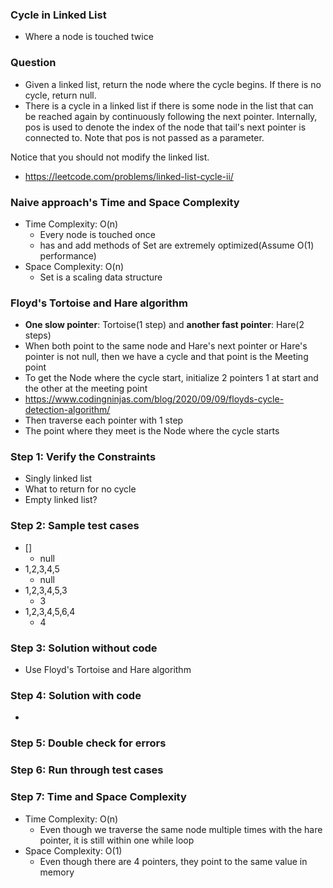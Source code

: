 ### Cycle in Linked List

* Where a node is touched twice

### Question

* Given a linked list, return the node where the cycle begins. If there is no cycle, return null.
* There is a cycle in a linked list if there is some node in the list that can be reached again by continuously following the next pointer. Internally, pos is used to denote the index of the node that tail's next pointer is connected to. Note that pos is not passed as a parameter.

Notice that you should not modify the linked list.
* https://leetcode.com/problems/linked-list-cycle-ii/

### Naive approach's Time and Space Complexity

* Time Complexity: O(n)
  * Every node is touched once
  * has and add methods of Set are extremely optimized(Assume O(1) performance)
* Space Complexity: O(n)
  * Set is a scaling data structure

### Floyd's Tortoise and Hare algorithm

* **One slow pointer**: Tortoise(1 step) and **another fast pointer**: Hare(2 steps)
* When both point to the same node and Hare's next pointer or Hare's pointer is not null, then we have a cycle and that point is the Meeting point
* To get the Node where the cycle start, initialize 2 pointers 1 at start and the other at the meeting point
* https://www.codingninjas.com/blog/2020/09/09/floyds-cycle-detection-algorithm/
* Then traverse each pointer with 1 step
* The point where they meet is the Node where the cycle starts

### Step 1: Verify the Constraints

* Singly linked list
* What to return for no cycle
* Empty linked list?

### Step 2: Sample test cases

* []
  * null
* 1,2,3,4,5
  * null
* 1,2,3,4,5,3
  * 3
* 1,2,3,4,5,6,4
  * 4

### Step 3: Solution without code

* Use Floyd's Tortoise and Hare algorithm

### Step 4: Solution with code

* 

### Step 5: Double check for errors

### Step 6: Run through test cases

### Step 7: Time and Space Complexity

* Time Complexity: O(n)
  * Even though we traverse the same node multiple times with the hare pointer, it is still within one while loop
* Space Complexity: O(1)
  * Even though there are 4 pointers, they point to the same value in memory
